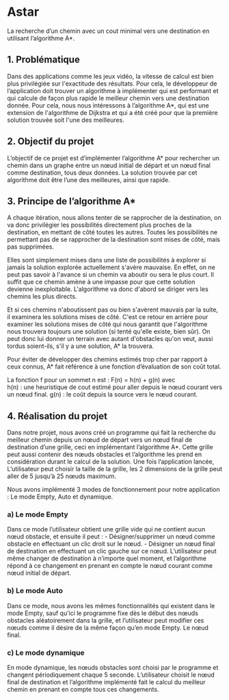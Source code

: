 # Astar

 La recherche d’un chemin avec un cout minimal vers une destination en utilisant l’algorithme A*. 
 
## 1. Problématique
 
 Dans des applications comme les jeux vidéo, la vitesse de calcul est bien plus privilégiée sur l'exactitude des résultats. Pour cela, le développeur de l’application doit trouver un algorithme à implémenter qui est performant et qui calcule de façon plus rapide le meilleur chemin vers une destination donnée. 
Pour cela, nous nous intéressons à l’algorithme A*, qui est une extension de l'algorithme de Dijkstra et qui  a été créé pour que la première solution trouvée soit l'une des meilleures. 

## 2. Objectif du projet
 
 L’objectif de ce projet est d’implémenter l’algorithme A* pour rechercher un chemin dans un graphe entre un nœud initial de départ et un nœud final comme destination, tous deux données. La solution trouvée par cet algorithme doit être l’une des meilleures, ainsi que rapide. 
 
## 3. Principe de l’algorithme A*  

 A chaque itération, nous allons tenter de se rapprocher de la destination, on va donc privilégier les possibilités directement plus proches de la destination, en mettant de côté toutes les autres. 
Toutes les possibilités ne permettant pas de se rapprocher de la destination sont mises de côté, mais pas supprimées. 

Elles sont simplement mises dans une liste de possibilités à explorer si jamais la solution explorée actuellement s'avère mauvaise. En effet, on ne peut pas savoir à l'avance si un chemin va aboutir ou sera le plus court. Il suffit que ce chemin amène à une impasse pour que cette solution devienne inexploitable. 
L'algorithme va donc d'abord se diriger vers les chemins les plus directs. 

Et si ces chemins n'aboutissent pas ou bien s'avèrent mauvais par la suite, il examinera les solutions mises de côté. C'est ce retour en arrière pour 
examiner les solutions mises de côté qui nous garantit que l'algorithme nous trouvera toujours une solution (si tenté qu'elle existe, bien sûr). 
On peut donc lui donner un terrain avec autant d'obstacles qu'on veut, aussi tordus soient-ils, s'il y a une solution, A* la trouvera. 

Pour éviter de développer des chemins estimés trop cher par rapport à ceux connus, A* fait référence à une fonction d’évaluation de son coût total. 

La fonction f pour un sommet n est : F(n) = h(n) + g(n) 
avec  
    h(n) : une heuristique de cout estimé pour aller depuis le nœud courant vers un nœud final. g(n) : le coût depuis la source vers le nœud courant. 

## 4. Réalisation du projet 

Dans notre projet, nous avons créé un programme qui fait la recherche du meilleur chemin depuis un nœud de départ vers un nœud final de destination d’une grille, ceci en implémentant l’algorithme A*. Cette grille peut aussi contenir des nœuds obstacles et l’algorithme les prend en considération durant le calcul de la solution. 
Une fois l’application lancée, L’utilisateur peut choisir la taille de la grille, les 2 dimensions de la grille peut aller de 5 jusqu’à 25 nœuds maximum. 
 
Nous avons implémenté 3 modes de fonctionnement pour notre application : Le mode Empty, Auto et dynamique. 

###    a) Le mode Empty 
Dans ce mode l’utilisateur obtient une grille vide qui ne contient aucun nœud obstacle, et ensuite il peut : - Désigner/supprimer un nœud comme obstacle en effectuant un clic droit sur le nœud.  - Désigner un nœud final de destination en effectuant un clic gauche sur ce nœud. L’utilisateur peut même changer de destination à n’importe quel moment, et l’algorithme répond à ce changement en prenant en compte le nœud courant comme nœud initial de départ.  
 
###    b) Le mode Auto 
Dans ce mode, nous avons les mêmes fonctionnalités qui existent dans le mode Empty, sauf qu’ici le programme fixe dès le début des nœuds obstacles aléatoirement dans la grille, et l’utilisateur peut modifier ces nœuds comme il désire de la même façon qu’en mode Empty. Le nœud final. 

###    c) Le mode dynamique   
En mode dynamique, les nœuds obstacles sont choisi par le programme et changent périodiquement chaque 5 seconde. L’utilisateur choisit le nœud final de destination et l’algorithme implémenté fait le calcul du meilleur chemin en prenant en compte tous ces changements. 
